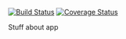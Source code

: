[![Build Status](https://travis-ci.org/TwigWorld/django-genesis.png)](https://travis-ci.org/TwigWorld/django-genesis)
[![Coverage Status](https://coveralls.io/repos/TwigWorld/django-genesis/badge.png?branch=master)](https://coveralls.io/r/TwigWorld/django-genesis?branch=master)

Stuff about app
